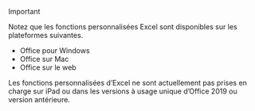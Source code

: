 > [!IMPORTANT]
> Notez que les fonctions personnalisées Excel sont disponibles sur les plateformes suivantes.
> - Office pour Windows
> - Office sur Mac
> - Office sur le web
>
> Les fonctions personnalisées d’Excel ne sont actuellement pas prises en charge sur iPad ou dans les versions à usage unique d’Office 2019 ou version antérieure.
